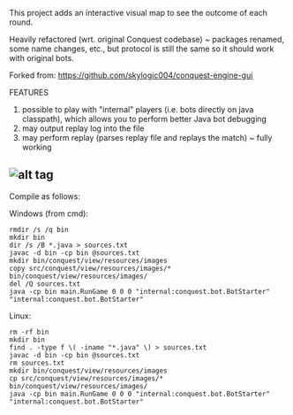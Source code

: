 This project adds an interactive visual map to see the outcome
of each round.

Heavily refactored (wrt. original Conquest codebase) ~ packages renamed, some name changes, etc., but protocol is still the same so it should work with original bots.

Forked from: https://github.com/skylogic004/conquest-engine-gui

FEATURES

1) possible to play with "internal" players (i.e. bots directly on java classpath), which allows you to perform better Java bot debugging 
2) may output replay log into the file
3) may perform replay (parses replay file and replays the match) ~ fully working

![alt tag](https://github.com/kefik/conquest-engine-gui/raw/master/Conquest/screenshot.png)
------------------------------------------------------------

Compile as follows:

Windows (from cmd):

    rmdir /s /q bin
    mkdir bin
    dir /s /B *.java > sources.txt
    javac -d bin -cp bin @sources.txt
    mkdir bin/conquest/view/resources/images
    copy src/conquest/view/resources/images/* bin/conquest/view/resources/images/
    del /Q sources.txt
    java -cp bin main.RunGame 0 0 0 "internal:conquest.bot.BotStarter" "internal:conquest.bot.BotStarter"

Linux:

    rm -rf bin
    mkdir bin
    find . -type f \( -iname "*.java" \) > sources.txt
    javac -d bin -cp bin @sources.txt
    rm sources.txt
    mkdir bin/conquest/view/resources/images
    cp src/conquest/view/resources/images/* bin/conquest/view/resources/images/
    java -cp bin main.RunGame 0 0 0 "internal:conquest.bot.BotStarter" "internal:conquest.bot.BotStarter"
